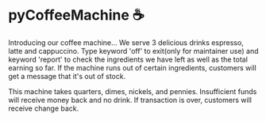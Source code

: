 # pyCoffeeMachine ☕️

Introducing our coffee machine...
We serve 3 delicious drinks espresso, latte and cappuccino. Type keyword 'off' to exit(only for maintainer use) and keyword 'report' to check the ingredients we have left as well as the total earning so far. If the machine runs out of certain ingredients, customers will get a message that it's out of stock.

This machine takes quarters, dimes, nickels, and pennies. Insufficient funds will receive money back and no drink. If transaction is over, customers will receive change back.
